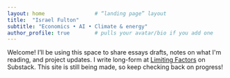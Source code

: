 ```yaml
---
layout: home                # “landing page” layout
title:  "Israel Fulton"
subtitle: "Economics • AI • Climate & energy"
author_profile: true        # pulls your avatar/bio if you add one
---
```


Welcome! I’ll be using this space to share essays drafts, notes on what I'm reading, and project updates. I write long-form at [Limiting Factors](www.limitingfactors.substack.com) on Substack. This site is still being made, so keep checking back on progress!
